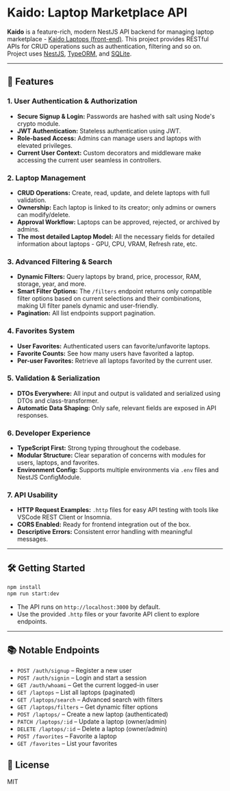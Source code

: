 # Kaido: Laptop Marketplace API

**Kaido** is a feature-rich, modern NestJS API backend for managing laptop marketplace - [Kaido Laptops (front-end)](https://https://github.com/ajikia15/klaptFront). This project provides RESTful APIs for CRUD operations such as authentication, filtering and so on. Project uses [NestJS](https://nestjs.com/), [TypeORM](https://typeorm.io/), and [SQLite](https://www.sqlite.org/).

---

## 🚀 Features

### 1. **User Authentication & Authorization**

- **Secure Signup & Login:** Passwords are hashed with salt using Node's crypto module.
- **JWT Authentication:** Stateless authentication using JWT.
- **Role-based Access:** Admins can manage users and laptops with elevated privileges.
- **Current User Context:** Custom decorators and middleware make accessing the current user seamless in controllers.

### 2. **Laptop Management**

- **CRUD Operations:** Create, read, update, and delete laptops with full validation.
- **Ownership:** Each laptop is linked to its creator; only admins or owners can modify/delete.
- **Approval Workflow:** Laptops can be approved, rejected, or archived by admins.
- **The most detailed Laptop Model:** All the necessary fields for detailed information about laptops - GPU, CPU, VRAM, Refresh rate, etc.

### 3. **Advanced Filtering & Search**

- **Dynamic Filters:** Query laptops by brand, price, processor, RAM, storage, year, and more.
- **Smart Filter Options:** The `/filters` endpoint returns only compatible filter options based on current selections and their combinations, making UI filter panels dynamic and user-friendly.
- **Pagination:** All list endpoints support pagination.

### 4. **Favorites System**

- **User Favorites:** Authenticated users can favorite/unfavorite laptops.
- **Favorite Counts:** See how many users have favorited a laptop.
- **Per-user Favorites:** Retrieve all laptops favorited by the current user.

### 5. **Validation & Serialization**

- **DTOs Everywhere:** All input and output is validated and serialized using DTOs and class-transformer.
- **Automatic Data Shaping:** Only safe, relevant fields are exposed in API responses.

### 6. **Developer Experience**

- **TypeScript First:** Strong typing throughout the codebase.
- **Modular Structure:** Clear separation of concerns with modules for users, laptops, and favorites.
- **Environment Config:** Supports multiple environments via `.env` files and NestJS ConfigModule.

### 7. **API Usability**

- **HTTP Request Examples:** `.http` files for easy API testing with tools like VSCode REST Client or Insomnia.
- **CORS Enabled:** Ready for frontend integration out of the box.
- **Descriptive Errors:** Consistent error handling with meaningful messages.

---

## 🛠️ Getting Started

```bash
npm install
npm run start:dev
```

- The API runs on `http://localhost:3000` by default.
- Use the provided `.http` files or your favorite API client to explore endpoints.

---

## 📚 Notable Endpoints

- `POST /auth/signup` – Register a new user
- `POST /auth/signin` – Login and start a session
- `GET /auth/whoami` – Get the current logged-in user
- `GET /laptops` – List all laptops (paginated)
- `GET /laptops/search` – Advanced search with filters
- `GET /laptops/filters` – Get dynamic filter options
- `POST /laptops/` – Create a new laptop (authenticated)
- `PATCH /laptops/:id` – Update a laptop (owner/admin)
- `DELETE /laptops/:id` – Delete a laptop (owner/admin)
- `POST /favorites` – Favorite a laptop
- `GET /favorites` – List your favorites

## 📄 License

MIT
